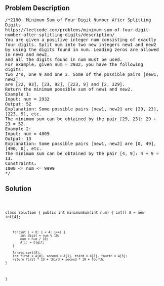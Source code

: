 <!--
<style>
  body { font-family: Arial, sans-serif; }
  .container { max-width: 100%; margin: 0 auto; padding: 10px; }
  .comment-block { max-width: 30%; background-color: #f9f9f9; padding: 10px; border-left: 5px solid #ccc; overflow-wrap: break-word; white-space: pre-wrap; }
  .code-block { background-color: #f4f4f4; padding: 10px; border: 1px solid #ddd; overflow-wrap: break-word; white-space: pre-wrap; }
</style>
-->

<div class='container'>
<h2>Problem Description</h2>
<div class='comment-block'>
<pre>
/*2160. Minimum Sum of Four Digit Number After Splitting
Digits
https://leetcode.com/problems/minimum-sum-of-four-digit-
number-after-splitting-digits/description/
You are given a positive integer num consisting of exactly
four digits. Split num into two new integers new1 and new2
by using the digits found in num. Leading zeros are allowed
in new1 and new2,
and all the digits found in num must be used.
For example, given num = 2932, you have the following
digits:
two 2's, one 9 and one 3. Some of the possible pairs [new1,
new2]
are [22, 93], [23, 92], [223, 9] and [2, 329].
Return the minimum possible sum of new1 and new2.
Example 1:
Input: num = 2932
Output: 52
Explanation: Some possible pairs [new1, new2] are [29, 23],
[223, 9], etc.
The minimum sum can be obtained by the pair [29, 23]: 29 +
23 = 52.
Example 2:
Input: num = 4009
Output: 13
Explanation: Some possible pairs [new1, new2] are [0, 49],
[490, 0], etc.
The minimum sum can be obtained by the pair [4, 9]: 4 + 9 =
13.
Constraints:
1000 <= num <= 9999
*/
</pre>
</div>

<h2>Solution</h2>
<div class='code-block'>
<pre><code class='language-java'>

class Solution {
    public int minimumSum(int num) {
        int[] A = new int[4];

        for(int i = 0; i < 4; i++) {
            int digit = num % 10;
            num = num / 10;
            A[i] = digit;
        }

        Arrays.sort(A);
        int first = A[0], second = A[1], third = A[2], fourth = A[3];
        return first * 10 + third + second * 10 + fourth;
    }
}</code></pre>
</div>
</div>

